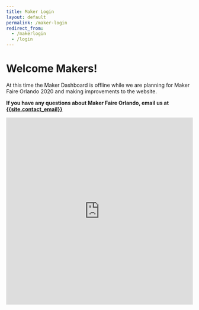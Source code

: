 ```yaml
---
title: Maker Login
layout: default
permalink: /maker-login
redirect_from:
  - /makerlogin
  - /login
---
```

# Welcome Makers!

At this time the Maker Dashboard is offline while we are planning for Maker Faire Orlando 2020 and making improvements to the website.

**If you have any questions about Maker Faire Orlando, email us at <a href="mailto:{{site.contact_email}}">{{site.contact_email}}</a>**

<div style="width:100%;height:0;padding-bottom:100%;position:relative;"><iframe src="https://giphy.com/embed/cMF3Fa3ZnLs8jk4xM4" width="100%" height="100%" style="position:absolute" frameBorder="0" class="giphy-embed" allowFullScreen></iframe></div>
